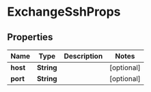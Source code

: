 # ExchangeSshProps

## Properties
Name | Type | Description | Notes
------------ | ------------- | ------------- | -------------
**host** | **String** |  |  [optional]
**port** | **String** |  |  [optional]
